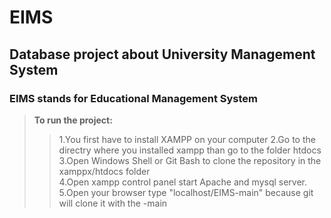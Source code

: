 # EIMS
## Database project about University Management System
### EIMS stands for Educational Management System

> **To run the project:**
>>1.You first have to install XAMPP on your computer 
>>2.Go to the directry where you installed xampp than go to the folder htdocs  
>>3.Open Windows Shell or Git Bash to clone the repository in the xamppx/htdocs folder  
>>4.Open xampp control panel start Apache and mysql server.  
>>5.Open your browser type "localhost/EIMS-main" because git will clone it with the -main  
